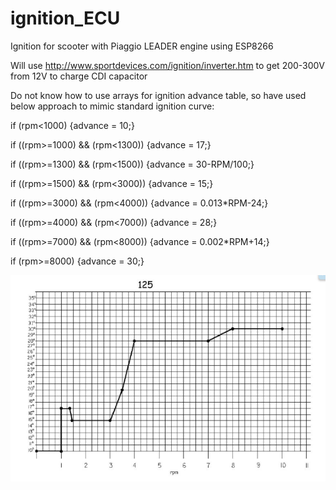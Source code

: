 # ignition_ECU

Ignition for scooter with Piaggio LEADER engine using ESP8266

Will use http://www.sportdevices.com/ignition/inverter.htm to get 200-300V from 12V to charge CDI capacitor

Do not know how to use arrays for ignition advance table, so have used below approach to mimic standard ignition curve:

if (rpm<1000) {advance = 10;}

if ((rpm>=1000) && (rpm<1300)) {advance = 17;}

if ((rpm>=1300) && (rpm<1500)) {advance = 30-RPM/100;}

if ((rpm>=1500) && (rpm<3000)) {advance = 15;}

if ((rpm>=3000) && (rpm<4000)) {advance = 0.013*RPM-24;}

if ((rpm>=4000) && (rpm<7000)) {advance = 28;}

if ((rpm>=7000) && (rpm<8000)) {advance = 0.002*RPM+14;}

if (rpm>=8000) {advance = 30;}



![img](https://raw.githubusercontent.com/rverzinkevicius/ignition_ECU/master/advance.png)
